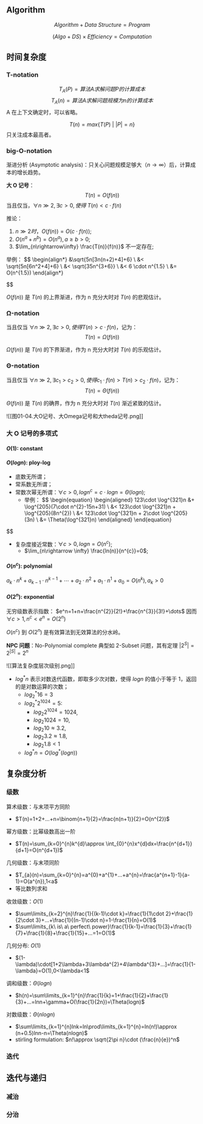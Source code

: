 ## Algorithm
$$
Algorithm + Data\ Structure=Program
$$

$$
(Algo+DS)\times Efficiency=Computation
$$

## 时间复杂度
### T-notation
$$
T_A(P)=算法A求解问题P的计算成本
$$
$$
T_A(n)=算法A求解问题规模为n的计算成本
$$
A 在上下文确定时，可以省略。

$$
T(n)=max\{T(P)\ |\ |P|=n\}
$$
只关注成本最高者。
### big-O-notation
渐进分析 (Asymptotic analysis)：只关心问题规模足够大（$n\rightarrow \infty$）后，计算成本的增长趋势。

**大 O 记号**：
$$
T(n)=O(f(n))
$$
当且仅当，$\forall n\gg 2,\exists c>0,使得\ T(n)<c\cdot f(n)$

推论：
1. $n\gg2时，O(f(n))=O(c\cdot f(n))$;
2. $O(n^{a}+n^{b})=O(n^{a}),a\ge b> 0$;
3. $\lim_{n\rightarrow\infty} \frac{T(n)}{f(n)}$ 不一定存在;

举例：
$$
\begin{align*}
&\sqrt{5n[3n(n+2)+4]+6} \\
&< \sqrt{5n[6n^2+4]+6} \\
&< \sqrt{35n^{3+6}} \\
&< 6 \cdot n^{1.5} \\
&= O(n^{1.5})
\end{align*}

$$

$O(f(n))$ 是 $T(n)$ 的上界渐进，作为 n 充分大时对 $T(n)$ 的悲观估计。

### Ω-notation
当且仅当 $\forall n\gg2,\exists c>0,使得 T(n)>c\cdot f(n)$，记为：
$$
T(n)=\Omega(f(n))
$$

$\Omega(f(n))$ 是 $T(n)$ 的下界渐进，作为 n 充分大时对 $T(n)$ 的乐观估计。

### Θ-notation
当且仅当 $\forall n\gg2,\exists c_{1}>c_{2}>0,使得 c_{1}\cdot f(n)>T(n)>c_{2}\cdot f(n)$，记为：
$$
T(n)=\Theta(f(n))
$$

$\Theta(f(n))$ 是 $T(n)$ 的确界，作为 n 充分大时对 $T(n)$ 渐近紧致的估计。

![[图01-04.大O记号、大Omega记号和大theda记号.png]]

### 大 O 记号的多项式
#### $O (1)$: constant

#### $O (logn)$: ploy-log
- 底数无所谓；
- 常系数无所谓；
- 常数次幂无所谓：$\forall c>0,logn^{c}=c\cdot logn=\Theta(logn)$;
	- 举例：
$$
\begin{equation}
\begin{aligned}
123\cdot \log^{321}n &+ \log^{205}(7\cdot n^{2}-15n+31) \\
&< 123\cdot \log^{321}n + \log^{205}(8n^{2}) \\
&< 123\cdot \log^{321}n + 2\cdot \log^{205}(3n) \\
&= \Theta(\log^{321}n)
\end{aligned}
\end{equation}

$$
- 复杂度接近常数：$\forall c>0,logn=O(n^c)$;
	- $\lim_{n\rightarrow \infty} \frac{ln(n)}{n^{c}}=0$;


#### $O (n^c)$: polynomial
$a_{k}\cdot n^{k}+a_{k-1}\cdot n^{k-1}+\cdots+a_{2}\cdot n^{2}+a_{1}\cdot n^{1}+a_{0}=O(n^{k}),a_{k}>0$

#### $O (2^n)$: exponential
无穷级数表示指数： $e^n=1+n+\frac{n^{2}}{2!}+\frac{n^{3}}{3!}+\dots$
因而 $\forall c>1,n^{c}<e^{n}=O(2^{n})$ 

$O(n^{c})$ 到 $O(2^{n})$ 是有效算法到无效算法的分水岭。

**NPC 问题**：No-Polynomial complete
典型如 2-Subset 问题，其有定理 $|2^{S}|=2^{|S|}=2^{n}$

![[算法复杂度层次级别.png]]
- $log^{*}n$ 表示对数迭代函数，即取多少次对数，使得 $logn$ 的值小于等于 1，返回的是对数运算的次数；
	- $log^{*}_{2}16=3$
	- $log^{*}_{2}2^{1024}=5:$
		- $log_{2}2^{1024}=1024$,
		- $log_{2}1024=10$,
		- $log_{2}10\approx 3.2$,
		- $log_{2}3.2\approx 1.8$,
		- $log_{2}1.8<1$
	- $log^{*}n=O(log^{*}(logn))$ 

## 复杂度分析
### 级数

算术级数：与末项平方同阶
- $T(n)=1+2+...+n=\binom{n+1}{2}=\frac{n(n+1)}{2}=O(n^{2})$

幂方级数：比幂级数高出一阶
- $T(n)=\sum_{k=0}^{n}k^{d}\approx \int_{0}^{n}x^{d}dx=\frac{n^{d+1}}{d+1}=O(n^{d+1})$

几何级数：与末项同阶
- $T_{a}(n)=\sum_{k=0}^{n}=a^{0}+a^{1}+...+a^{n}=\frac{a^{n+1}-1}{a-1}=O(a^{n}),1<a$
- 等比数列求和

收敛级数：$O(1)$
- $\sum\limits_{k=2}^{n}\frac{1}{(k-1)\cdot k}=\frac{1}{1\cdot 2}+\frac{1}{2\cdot 3}+...+\frac{1}{(n-1)\cdot n}=1-\frac{1}{n}=O(1)$
- $\sum\limits_{k\ is\ a\ perfect\ power}\frac{1}{k-1}=\frac{1}{3}+\frac{1}{7}+\frac{1}{8}+\frac{1}{15}+...=1=O(1)$

几何分布: $O(1)$
- $(1-\lambda)\cdot[1+2\lambda+3\lambda^{2}+4\lambda^{3}+...]=\frac{1}{1-\lambda}=O(1),0<\lambda<1$

调和级数：$\Theta(logn)$
- $h(n)=\sum\limits_{k=1}^{n}\frac{1}{k}=1+\frac{1}{2}+\frac{1}{3}+...=lnn+\gamma+O(\frac{1}{2n})=\Theta(logn)$

对数级数：$\Theta(nlogn)$
- $\sum\limits_{k=1}^{n}lnk=ln\prod\limits_{k=1}^{n}=ln(n!)\approx (n+0.5)lnn-n=\Theta(nlogn)$
- stirling formulation: $n!\approx \sqrt{2\pi n}\cdot (\frac{n}{e})^n$ 

### 迭代

## 迭代与递归
### 减治

### 分治